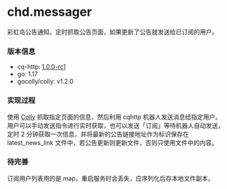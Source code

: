 # chd.messager
彩虹岛公告通知。定时抓取公告页面，如果更新了公告就发送给已订阅的用户。

### 版本信息

- cq-http: [1.0.0-rc1](https://github.com/Mrs4s/go-cqhttp/releases/tag/v1.0.0-rc1)
- go: 1.17
- gocolly/colly: v1.2.0

### 实现过程
使用 [Colly](http://go-colly.org/) 抓取指定页面的信息，然后利用 cqhttp 机器人发送消息给指定用户。
用户可以手动发送指令进行实时获取，也可以发送「订阅」等待机器人自动发送，定时 2 分钟获取一次信息，并将最新的公告链接地址作为标识保存在 latest_news_link 文件中，若公告更新则更新文件，否则只使用文件中的内容。

### 待完善
订阅用户列表用的是 map，重启服务时会丢失，应序列化后存本地文件副本。